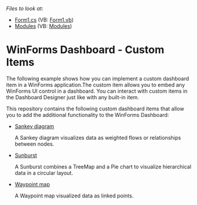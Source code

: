 *Files to look at*:

* [Form1.cs](./CS/CustomItemSample/Form1.cs) (VB: [Form1.vb](./VB/CustomItemSample/Form1.vb))
* [Modules](./CS/CustomItemSample/CustomItems/) (VB: [Modules](./VB/CustomItemSample/CustomItems/))

# WinForms Dashboard - Custom Items

The following example shows how you can implement a custom dashboard item in a WinForms application.The custom item allows you to embed any WinForms UI control in a dashboard. You can interact with custom items in the Dashboard Designer just like with any built-in item.

This repository contains the following custom dashboard items that allow you to add the additional functionality to the WinForms Dashboard:

* [Sankey diagram](./CS/CustomItemSample/CustomItems/SankeyChart/readme.md)

    A Sankey diagram visualizes data as weighted flows or relationships between nodes. 
* [Sunburst](./CS/CustomItemSample/CustomItems/SunburstChart/readme.md)

    A Sunburst combines a TreeMap and a Pie chart to visualize hierarchical data in a circular layout. 
* [Waypoint map](./CS/CustomItemSample/CustomItems/WaypointMap/readme.md) 

    A Waypoint map visualized data as linked points.

